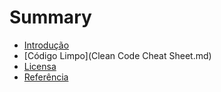 # Summary

* [Introdução](README.md)
* [Código Limpo](Clean Code Cheat Sheet.md)
* [Licensa](LICENSE.md)
* [Referência](Reference.md)

